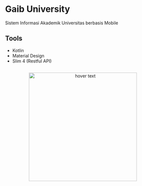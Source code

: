 
# Gaib University

Sistem Informasi Akademik Universitas berbasis Mobile

## Tools
- Kotlin
- Material Design
- Slim 4 (Restful API)

## 
<p align="center">
  <img src="https://github.com/alfansyahgg/GaibUniversity/tree/master/app/src/main/assets/ss1.jpg?raw=true" height="350" title="hover text">
</p>
